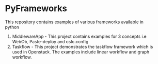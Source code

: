 PyFrameworks
============

This repository contains examples of various frameworks available in python

1. MiddlewareApp - This project contains examples for 3 concepts i.e WebOb, Paste-deploy and oslo.config
2. Taskflow - This project demonstrates the taskflow framework which is used in Openstack. The examples include linear workflow and graph workflow.
